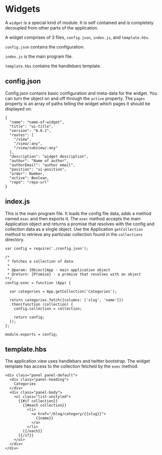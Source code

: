 # Widgets
A `widget` is a special kind of module. It is self contained and is completely decoupled from other parts of the application.

A widget comprises of 3 files, `config.json`, `index.js`, and `template.hbs`.

`config.json` contains the configuration.

`index.js` is the main program file.

`template.hbs` contains the handlebars template.

config.json
-----------
Config.json contains basic configuration and meta-data for the widget. You can turn the object on and off through the `active` property.
The `pages` property is an array of paths telling the widget which pages it should be displayed on.

    {
      "name": "name-of-widget",
      "title": "ui-title",
      "version": "0.0.1",
      "routes": [
        "/view",
        "/view/:any",
        "/view/subview/:any"
      ],
      "description": "widget description",
      "author": "Name of author",
      "authorEmail": "author email",
      "position": "ui-position",
      "order": Number,
      "active": Boolean,
      "repo": "repo-url"
    }


index.js
--------
This is the main program file. It loads the config file data, adds a method named `exec` and then exports it. The `exec` method accepts the main Application object and returns a promise that resolves with the config and collection data as a single object. Use the Application `getCollection` method to retrieve any particular collection found in the `collections` directory.


    var config = require('./config.json');
    
    /*
     * fetches a collection of data
     *
     * @param: {Object}App - main application object
     * @return: {Promise} - a promise that resolves with an object
    **/
    config.exec = function (App) {
    
      var categories = App.getCollection('Categories');
    
      return categories.fetch({columns: ['slug', 'name']})
      .then(function (collection) {
        config.collection = collection;
        
        return config;
      });
    };

    module.exports = config;


template.hbs
------------
The application view uses handlebars and twitter bootstrap. The widget template has access to the collection fetched by the `exec` method.

    <div class="panel panel-default">
      <div class="panel-heading">
        Categories
      </div>
      <div class="panel-body">
        <ul class="list-unstyled">
          {{#if collection}}
            {{#each collection}}
              <li>
                <a href="/blog/category/{{slug}}">
                  {{name}}
                </a>
              </li>
            {{/each}}
          {{/if}}
        </ul>
      </div>
    </div>